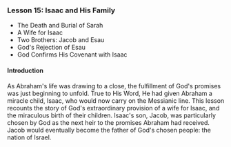 ### Lesson 15: Isaac and His Family

* The Death and Burial of Sarah
* A Wife for Isaac
* Two Brothers: Jacob and Esau
* God&apos;s Rejection of Esau
* God Confirms His Covenant with Isaac

#### Introduction

As Abraham&apos;s life was drawing to a close, the fulfillment of God&apos;s promises was just beginning to unfold. True to His Word, He had given Abraham a miracle child, Isaac, who would now carry on the Messianic line. This lesson recounts the story of God&apos;s extraordinary provision of a wife for Isaac, and the miraculous birth of their children. Isaac&apos;s son, Jacob, was particularly chosen by God as the next heir to the promises Abraham had received. Jacob would eventually become the father of God&apos;s chosen people: the nation of Israel.
